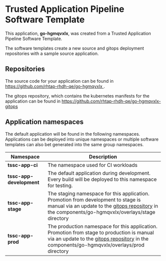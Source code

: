 # Trusted Application Pipeline Software Template

This application, **go-hgmqvxlx**, was created from a Trusted Application Pipeline Software Template.

The software templates create a new source and gitops deployment repositories with a sample source application. 

## Repositories

The source code for your application can be found in [https://github.com/rhtap-rhdh-qe/go-hgmqvxlx ](https://github.com/rhtap-rhdh-qe/go-hgmqvxlx ).
 
The gitops repository, which contains the kubernetes manifests for the application can be found in 
[https://github.com/rhtap-rhdh-qe/go-hgmqvxlx-gitops ](https://github.com/rhtap-rhdh-qe/go-hgmqvxlx-gitops ) 

## Application namespaces 

The default application will be found in the following namespaces. Applications can be deployed into unique namespaces or multiple software templates can also bet generated into the same group namespaces.  

|  Namespace   |  Description   |  
| -------- | -------- |
| **tssc-app-ci** | The namespace used for CI workloads |
| **tssc-app-development** | The default application during development. Every build will be deployed to this namespace for testing. |
| **tssc-app-stage** | The staging namespace for this application. Promotion from development to stage is manual via an update to the [gitops repository](https://github.com/rhtap-rhdh-qe/go-hgmqvxlx-gitops ) in the components/go-hgmqvxlx/overlays/stage directory |
| **tssc-app-prod** | The production namespace for this application. Promotion from stage to production is manual via an update to the [gitops repository](https://github.com/rhtap-rhdh-qe/go-hgmqvxlx-gitops ) in the components/go-hgmqvxlx/overlays/prod directory |